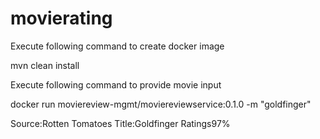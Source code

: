 # movierating

Execute following command to create docker image

mvn clean install



Execute following command to provide  movie input

docker run moviereview-mgmt/moviereviewservice:0.1.0   -m "goldfinger"     

Source:Rotten Tomatoes
Title:Goldfinger
Ratings97%




